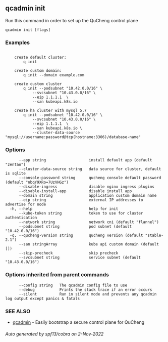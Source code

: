 ## qcadmin init

Run this command in order to set up the QuCheng control plane

```
qcadmin init [flags]
```

### Examples

```

	create default cluster:
		q init

	create custom domain:
		q init --domain example.com

	create custom cluster
		q init --podsubnet "10.42.0.0/16" \
 			--svcsubnet "10.43.0.0/16" \
			--eip 1.1.1.1  \
			--san kubeapi.k8s.io

	create ha cluster with mysql 5.7
		q init --podsubnet "10.42.0.0/16" \
			--svcsubnet "10.43.0.0/16" \
			--eip 1.1.1.1  \
			--san kubeapi.k8s.io \
			--cluster-data-source "mysql://username:password@tcp(hostname:3306)/database-name"

```

### Options

```
      --app string                   install default app (default "zentao")
      --cluster-data-source string   data source for cluster, default is sqlite
      --console-password string      qucheng console default password (default "nbqY9XRo=7UzVHGz")
      --disable-ingress              disable nginx ingress plugins
      --disable-install-app          disable install app
      --domain string                application custom domain name
      --eip string                   external IP addresses to advertise for node
  -h, --help                         help for init
      --kube-token string            token to use for cluster authentication
      --network string               network cni (default "flannel")
      --podsubnet string             pod subnet (default "10.42.0.0/16")
  -q, --qucheng-version string       qucheng version (default "stable-2.1")
      --san stringArray              kube api custom domain (default [])
      --skip-precheck                skip precheck
      --svcsubnet string             service subnet (default "10.43.0.0/16")
```

### Options inherited from parent commands

```
      --config string   The qcadmin config file to use
      --debug           Prints the stack trace if an error occurs
      --silent          Run in silent mode and prevents any qcadmin log output except panics & fatals
```

### SEE ALSO

* [qcadmin](qcadmin.md)	 - Easily bootstrap a secure control plane for QuCheng

###### Auto generated by spf13/cobra on 2-Nov-2022
